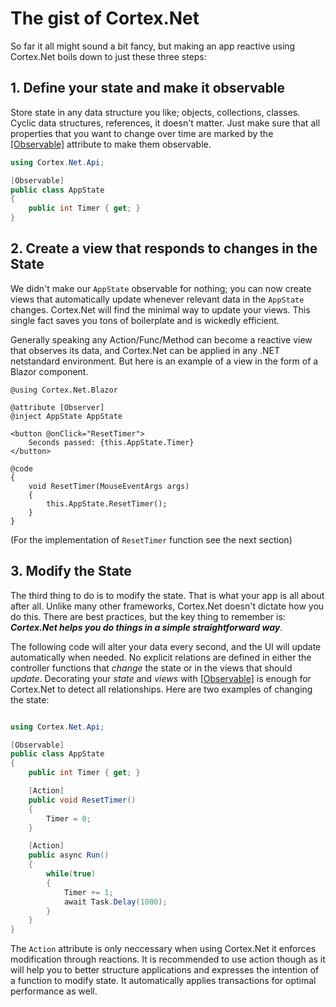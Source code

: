 # The gist of Cortex.Net

So far it all might sound a bit fancy, but making an app reactive using Cortex.Net boils down to just these three steps:

## 1. Define your state and make it observable

Store state in any data structure you like; objects, collections, classes.
Cyclic data structures, references, it doesn't matter.
Just make sure that all properties that you want to change over time are marked by the
[[Observable]](xref:Cortex.Net.Api.ObservableAttribute) attribute to make them observable.

```csharp
using Cortex.Net.Api;

[Observable]
public class AppState
{
    public int Timer { get; }
}
```


## 2. Create a view that responds to changes in the State

We didn't make our `AppState` observable for nothing;
you can now create views that automatically update whenever relevant data in the `AppState` changes.
Cortex.Net will find the minimal way to update your views.
This single fact saves you tons of boilerplate and is wickedly efficient.

Generally speaking any Action/Func/Method can become a reactive view that observes its data, and Cortex.Net can be
applied in any .NET netstandard environment. But here is an example of a view in the form of a Blazor component.

```cshtml-razor
@using Cortex.Net.Blazor

@attribute [Observer]
@inject AppState AppState

<button @onClick="ResetTimer">
    Seconds passed: {this.AppState.Timer}
</button>

@code
{
    void ResetTimer(MouseEventArgs args)
    {
        this.AppState.ResetTimer();
    }
}

```

(For the implementation of `ResetTimer` function see the next section)

## 3. Modify the State

The third thing to do is to modify the state.
That is what your app is all about after all.
Unlike many other frameworks, Cortex.Net doesn't dictate how you do this.
There are best practices, but the key thing to remember is:
**_Cortex.Net helps you do things in a simple straightforward way_**.

The following code will alter your data every second, and the UI will update automatically when needed.
No explicit relations are defined in either the controller functions that _change_ the state or in the views that
should _update_. Decorating your _state_ and _views_ with [[Observable]](xref:Cortex.Net.Api.ObservableAttribute) is
enough for Cortex.Net to detect all relationships. Here are two examples of changing the state:

```csharp

using Cortex.Net.Api;

[Observable]
public class AppState
{
    public int Timer { get; }

    [Action]
    public void ResetTimer()
    {
        Timer = 0;
    }

    [Action]
    public async Run()
    {
        while(true)
        {
            Timer += 1;
            await Task.Delay(1000);
        }
    }
}

```

The `Action` attribute is only neccessary when using Cortex.Net it enforces modification through reactions.
It is recommended to use action though as it will help you to better structure applications and expresses the intention
of a function to modify state. It automatically applies transactions for optimal performance as well.
